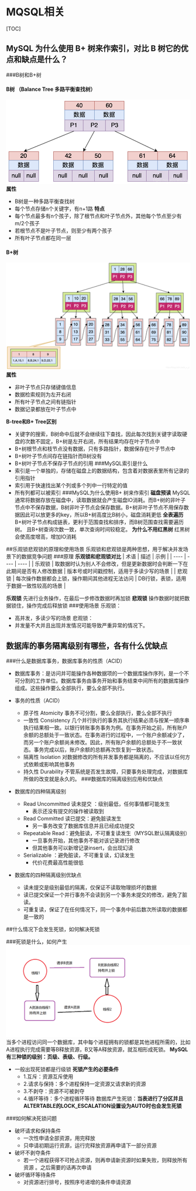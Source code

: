 # MQSQL相关

[TOC]


## MySQL 为什么使用 B+ 树来作索引，对比 B 树它的优点和缺点是什么？

###B树和B+树

#### B树 （Balance Tree 多路平衡查找树）
![img](img/btree.png)
**属性**
- B树是一种多路平衡查找树
- 每个节点存储n个关键字，有n+1路
**特点**
- 每个节点最多有n个孩子，除了根节点和叶子节点外，其他每个节点至少有m/2个孩子
- 若根节点不是叶子节点，则至少有两个孩子
- 所有叶子节点都在同一层


#### B+树
![img](img/b+tree.png)
**属性**
- 非叶子节点只存储键值信息
- 数据检索规则为左开右闭
- 所有叶子节点之间有链指针
- 数据记录都放在叶子节点中

**B-tree和B+ Tree区别**
- 关键字的搜索，B树命中后就不会继续往下查找，因此每次找到关键字读取硬盘的次数不固定，B+树是左开右闭，所有结果均存在叶子节点中
- B+树根节点和枝节点没有数据，只有多路指针，数据保存在叶子节点中
- B+树叶子节点间存在链指针而B树没有
- B+树叶子节点不保存子节点的引用
###MySQL索引是什么
- 索引是一个单独的，存储在磁盘上的数据结构，包含着对数据表里所有记录的引用指针
- 索引用于快速找出某个列或多个列中一行特定的值
- 所有列都可以被索引
###MySQL为什么使用B+ 树来作索引
**磁盘预读**
MySQL通常将数据存放在磁盘中，读取数据就会产生磁盘IO消耗。而B+树的非叶子节点中不保存数据，B树非叶子节点会保存数据。B+树非叶子节点不用保存数据因此可以放更多的key，所以B+树高度比B树小，磁盘消耗更低
**全表遍历**
B+树叶子节点构成链表，更利于范围查找和排序，而B树范围查找需要遍历树。
且B+树查询次数一致，单次查询时间较稳定。
**为什么不用红黑树**
红黑树会使高度增高，增加IO消耗

##乐观锁悲观锁的原理和使用场景
乐观锁和悲观锁是两种思想，用于解决并发场景下的数据竞争问题
###原理
**乐观锁和悲观锁对比**
|   术语   |   描述   |    示例  |
| ---- | ---- | ---- |
|  乐观锁    |   取数据时认为别人不会修改，但是更新数据时会判断一下在此期间是否有人修改数据   |  版本号或时间戳控制，适用于多读少写的场景    |
| 悲观锁     | 每次操作数据都会上锁，操作期间其他进程无法访问     |   DB行锁，表锁，适用于数据一致性较高的场景   |

**乐观锁**
先进行业务操作，在最后一步修改数据时再加锁
**悲观锁**
操作数据时就把数据锁住，操作完成后释放锁
###使用场景
乐观锁：
- 高并发，多读少写的场景
悲观锁：
- 并发量不大并且出现并发情况可能导致严重异常的情况下。

## 数据库的事务隔离级别有哪些，各有什么优缺点

###什么是数据库事务，数据库事务的性质（ACID）
- 数据库事务：是访问并可能操作各种数据项的一个数据库操作序列，是一个不可分割的工作单位。数据库事务由事务开始和事务结束中间所有的数据库操作组成。这些操作要么全部执行，要么全部不执行。
- 事务的性质（ACID）
	- 原子性 Atomicity 事务不可分割，要么全部执行，要么全部不执行
	- 一致性 Consistency 几个并行执行的事务其执行结果必须与按某一顺序串执行结果相一致。以银行转账事务事务为例。在事务开始之前，所有账户余额的总额处于一致状态。在事务进行的过程中，一个账户余额减少了，而另一个账户余额尚未修改。因此，所有账户余额的总额处于不一致状态。事务完成以后，账户余额的总额再次恢复到一致状态。
	- 隔离性 Isolation 对数据修改的所有并发事务都是隔离的，不应该以任何方式依赖或影响其他事务
	- 持久性  Durability 不管系统是否发生故障，只要事务处理完成，对数据库所做的改变就是永久的。
###数据库的隔离级别应用和优缺点
- 数据库的四种隔离级别
	- Read Uncommitted 读未提交 ：级别最低，任何事情都可能发生
		- 表示还没有提交的操作被读取到
	- Read Committed 读已提交：避免脏读发生
		- 另一事务改变了数据库信息并且已经成功提交
	- Repeatable Read：避免脏读，不可重复读发生（MYSQL默认隔离级别）
		- 一旦事务开始，其他事务不能对该记录进行修改 
		- 但其他事务可以新增记录insert，会出现幻读
	- Serializable ：避免脏读，不可重复读，幻读发生
		- 代价花费最高性能很低 

- 数据库的四种隔离级别优缺点
	- 读未提交是级别最低的隔离，仅保证不读取物理损坏的数据
	- 读已提交保证一个并行事务不会读到另一个事务未提交的修改，避免了脏读。
	- 可重复读，保证了在任何情况下，同一个事务中前后数次所读取的数据都是一致的

##什么情况下会发生死锁，如何解决死锁

###死锁是什么，如何产生
![img](img/sisuo.png)
当多个进程访问同一个数据库，其中每个进程拥有的锁都是其他进程所需的，比如A进程执行完成需要等B释放资源，B又等A释放资源，就互相形成死锁。
**MySQL有三种锁的级别：页级、表级、行级。**
- 一般出现死锁都是行级锁
**死锁产生的必要条件**
	- 1.互斥：资源互斥使用
	- 2.请求与保持：多个进程保持一定资源又请求新的资源
	- 3.不剥夺：资源不可被剥夺
	- 4.循环等待：多个进程循环等待
数据库产生死锁：**当表进行了分区并且ALTERTABLE的LOCK_ESCALATION设置设为AUTO时也会发生死锁**

###如何解决死锁问题
- 破坏请求和保持条件
	- 一次性申请全部资源，用完释放
	- 只申请初期运行资源，运行完释放资源再申请下一部分资源
- 破坏不剥夺条件
	- 若一个进程获得不可抢占资源，则再申请新资源时如果失败，则释放所有资源 。之后需要的话再次申请
- 破坏循环等待条件
	- 对资源进行排号，按照序号递增的条件申请资源 




